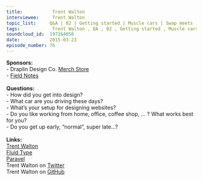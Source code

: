 ```yaml
--- 
title:           Trent Walton 
interviewee:     Trent Walton 
topic_list:     Q&A | 02 | Getting started | Muscle cars | Swap meets | Design setup | Garage office | 9-5
tags:            Trent Walton , QA , 02 , Getting started , Muscle cars , Swap meets , Design setup , Garage office , 9-5
soundcloud_id:  197264050
date:           2015-03-23
episode_number: 76
---
```


<p class="show_notes_display"><b>Sponsors:<br></b>- Draplin Design Co. <a rel="nofollow" target="_blank" href="http://draplin.com/merch/">Merch Store</a><br>- <a rel="nofollow" target="_blank" href="http://fieldnotesbrand.com/">Field Notes</a><br><b><br>Questions:</b><br>- How did you get into design?<br>- What car are you driving these days?<br>- What’s your setup for designing websites?<br>- Do you like working from home, office, coffee shop, … ? What works best for you?<br>- Do you get up early, “normal”, super late…?<br><b><br>Links:</b><br><a rel="nofollow" target="_blank" href="http://trentwalton.com/">Trent Walton</a><br><a rel="nofollow" target="_blank" href="http://trentwalton.com/2012/06/19/fluid-type/">Fluid Type</a><br><a rel="nofollow" target="_blank" href="http://paravelinc.com/">Paravel</a><br>Trent Walton on <a rel="nofollow" target="_blank" href="https://twitter.com/trentwalton">Twitter</a><br>Trent Walton on <a rel="nofollow" target="_blank" href="https://github.com/TrentWalton">GitHub</a><br></p>
